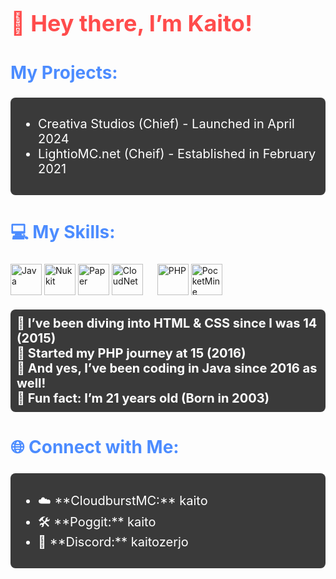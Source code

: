 <h1 style="font-size: 36px; color: #ff4c4c;">👋 Hey there, I’m Kaito!</h1><h2 style="font-size: 28px; color: #4c8cff;"> My Projects:</h2> <div style="font-size: 20px; color: #ffffff; background-color: #3a3a3a; padding: 10px; border-radius: 8px;"> <ul> <li> Creativa Studios (Chief) - Launched in April 2024</li> <li> LightioMC.net (Cheif) - Established in February 2021</li> </ul> </div><h2 style="font-size: 28px; color: #4c8cff;">💻 My Skills:</h2> <div> <img src="https://cdn.jsdelivr.net/gh/devicons/devicon/icons/java/java-original.svg" height="50" alt="Java" /> <img src="https://avatars.githubusercontent.com/u/12780190?s=200&v=4" height="50" alt="Nukkit" /> <img src="https://papermc.io/assets/logo/256x.png" height="50" alt="Paper" /> <img src="https://avatars.githubusercontent.com/u/39465435?s=200&v=4" height="50" alt="CloudNet" /> <img width="15" /> <img src="https://cdn.jsdelivr.net/gh/devicons/devicon/icons/php/php-original.svg" height="50" alt="PHP" /> <img src="https://avatars.githubusercontent.com/u/22548559?s=200&v=4" height="50" alt="PocketMine" /> </div> <h3 style="font-size: 20px; color: #ffffff; background-color: #3a3a3a; padding: 10px; border-radius: 8px; margin-top: 20px;"> 📅 I’ve been diving into HTML & CSS since I was 14 (2015)<br> 📅 Started my PHP journey at 15 (2016)<br> 📅 And yes, I’ve been coding in Java since 2016 as well!<br> 🎂 Fun fact: I’m 21 years old (Born in 2003) </h3><h2 style="font-size: 28px; color: #4c8cff;">🌐 Connect with Me:</h2> <div style="font-size: 20px; color: #ffffff; background-color: #3a3a3a; padding: 10px; border-radius: 8px;"> <ul> <li>☁️ **CloudburstMC:** kaito</li> <li>🛠️ **Poggit:** kaito</li> <li>💬 **Discord:** kaitozerjo</li> </ul> </div>
